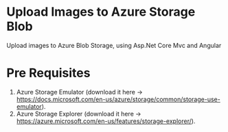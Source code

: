 # Upload Images to Azure Storage Blob
Upload images to Azure Blob Storage, using Asp.Net Core Mvc and Angular
# Pre Requisites
1. Azure Storage Emulator (download it here -> https://docs.microsoft.com/en-us/azure/storage/common/storage-use-emulator).<br />
2. Azure Storage Explorer (download it here -> https://azure.microsoft.com/en-us/features/storage-explorer/).<br />
